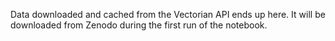 Data downloaded and cached from the Vectorian API ends up here. It will
be downloaded from Zenodo during the first run of the notebook.
